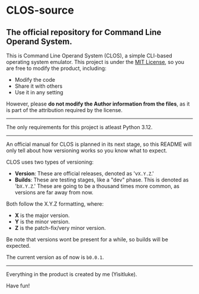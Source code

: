 # CLOS-source
## The official repository for Command Line Operand System.
This is Command Line Operand System (CLOS), a simple CLI-based operating system emulator. This project is under the [MIT License](./LICENSE), so you are free to modify the product, including:

+ Modify the code
+ Share it with others
+ Use it in any setting

However, please **do not modify the Author information from the files**, as it is part of the attribution required by the license.

---

The only requirements for this project is atleast Python 3.12.

---

An official manual for CLOS is planned in its next stage, so this README will only tell about how versioning works so you know what to expect.

CLOS uses two types of versioning:

+ **Version**: These are official releases, denoted as 'v`X.Y.Z`.'
+ **Builds**: These are testing stages, like a "dev" phase. This is denoted as 'b`X.Y.Z`.' These are going to be a thousand times more common, as versions are far away from now.

Both follow the X.Y.Z formatting, where:

+ **X** is the major version.
+ **Y** is the minor version.
+ **Z** is the patch-fix/very minor version.

Be note that versions wont be present for a while, so builds will be expected.

The current version as of now is `b0.0.1`.

---

Everything in the product is created by me (Yisitluke).

Have fun!
